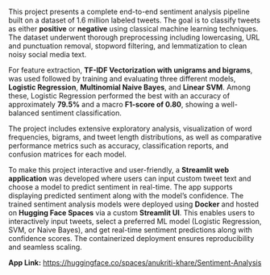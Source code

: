 This project presents a complete end-to-end sentiment analysis pipeline built on a dataset of 1.6 million labeled tweets. The goal is to classify tweets as either **positive** or **negative** using classical machine learning techniques. The dataset underwent thorough preprocessing including lowercasing, URL and punctuation removal, stopword filtering, and lemmatization to clean noisy social media text.

For feature extraction, **TF-IDF Vectorization with unigrams and bigrams**, was used followed by training and evaluating three different models, **Logistic Regression**, **Multinomial Naive Bayes**, and **Linear SVM**. Among these, Logistic Regression performed the best with an accuracy of approximately **79.5%** and a macro **F1-score of 0.80**, showing a well-balanced sentiment classification.

The project includes extensive exploratory analysis, visualization of word frequencies, bigrams, and tweet length distributions, as well as comparative performance metrics such as accuracy, classification reports, and confusion matrices for each model.

To make this project interactive and user-friendly, a **Streamlit web application** was developed where users can input custom tweet text and choose a model to predict sentiment in real-time. The app supports displaying predicted sentiment along with the model’s confidence. The trained sentiment analysis models were deployed using **Docker** and hosted on **Hugging Face Spaces** via a custom **Streamlit UI**. This enables users to interactively input tweets, select a preferred ML model (Logistic Regression, SVM, or Naive Bayes), and get real-time sentiment predictions along with confidence scores. The containerized deployment ensures reproducibility and seamless scaling.

**App Link:** https://huggingface.co/spaces/anukriti-khare/Sentiment-Analysis

